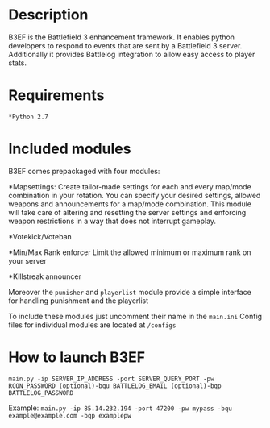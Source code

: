 Description
===========
B3EF is the Battlefield 3 enhancement framework. It enables python developers to respond to events that are sent by
a Battlefield 3 server. Additionally it provides Battlelog integration to allow easy access to player stats.

Requirements
===========
    *Python 2.7


Included modules
===========
B3EF comes prepackaged with four modules:

 *Mapsettings:
  Create tailor-made settings for each and every map/mode combination in your rotation. You can specify your desired
  settings, allowed weapons and announcements for a map/mode combination. This module will take care of altering and
  resetting the server settings and enforcing weapon restrictions in a way that does not interrupt gameplay.

 *Votekick/Voteban

 *Min/Max Rank enforcer
  Limit the allowed minimum or maximum rank on your server

 *Killstreak announcer

Moreover the `punisher` and `playerlist` module provide a simple interface for handling punishment and the playerlist

To include these modules just uncomment their name in the `main.ini`
Config files for individual modules are located at `/configs`

How to launch B3EF
===========
`main.py -ip SERVER_IP_ADDRESS -port SERVER_QUERY_PORT -pw RCON_PASSWORD (optional)-bqu BATTLELOG_EMAIL (optional)-bqp BATTLELOG_PASSWORD`

Example:
`main.py -ip 85.14.232.194 -port 47200 -pw mypass -bqu example@example.com -bqp examplepw`
